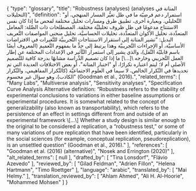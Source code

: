 {
    "type": "glossary",
    "title": "Robustness (analyses) (analyses المتانة في التحليلات)",
    "definition": "استمرار دعم فرضيّة ما في ظل تغيُّر المسار المنهجي، أو التَّحليلي. وبعبارة أخرى، تطبيق طرق ومسارات تحليل مختلفة لفحص ما إذا كان نفس الاستنتاج مدعومًا في ظل ظروف تحليليَّة مختلفة.  المصطلحات ذات الصِّلة: المعامل المتعدِّدة، تحليل الأكوان المتعدِّدة، تحليلات الحساسيَّة، تحليل منحنى المواصفات التَّعريف البديل: \"تشير المتانة إلى استقرار الاستنتاجات التَّجريبيَّة للتَّغيرات في الافتراضات الأساسيَّة، أو الإجراءات التَّجريبيَّة وهذا يرتبط إلى حدٍّ ما بمفهوم التَّعميم (المعروف أيضًا باسم قابليّة النَّقل)، والذي يشير إلى استمرار التَّأثير في الإعدادات المختلفة عن إطار العمل التَّجريبي وخارجه \\[...\\] ما إذا كان تصميم الدِّراسة مشابهًا بدرجة كافية للتَّصميم الأصلي أم لا؛ ليتم اعتباره تكرارًا، أو \"اختبار المتانة\"، أو بعض الاختلافات العديدة التي تم تحديدها في التِّكرار الخالص، لا سيما في العلوم الاجتماعيَّة (كالتِّكرار المفاهيمي، والتِّكرار الكاذب)، وهو سؤال غير محسوم\" (Goodman et al., 2016).",
    "related_terms": [
        "Many Labs",
        "Multiverse analysis",
        "Sensitivity analyses",
        "Specification Curve Analysis Alternative definition: “Robustness refers to the stability of experimental conclusions to variations in either baseline assumptions or experimental procedures. It is somewhat related to the concept of generalizability (also known as transportability), which refers to the persistence of an effect in settings different from and outside of an experimental framework \\[...\\] Whether a study design is similar enough to the original to be considered a replication, a “robustness test,” or some of many variations of pure replication that have been identified, particularly in the social sciences (for example, conceptual replication, pseudoreplication), is an unsettled question” (Goodman et al., 2016)."
    ],
    "references": [
        "Goodman et al. (2016) (alternative)",
        "Nosek and Errington (2020)"
    ],
    "alt_related_terms": [
        null
    ],
    "drafted_by": [
        "Tina Lonsdorf",
        "Flávio Azevedo"
    ],
    "reviewed_by": [
        "Gilad Feldman",
        "Adrien Fillon",
        "Helena Hartmann",
        "Timo Roettger"
    ],
    "language": "arabic",
    "translated_by": [
        "Mai Helmy."
    ],
    "translation_reviewed_by": [
        "Ahlam Ahmed",
        "Ali H. Al-Hoorie",
        "Mohammed Mohsen"
    ]
}